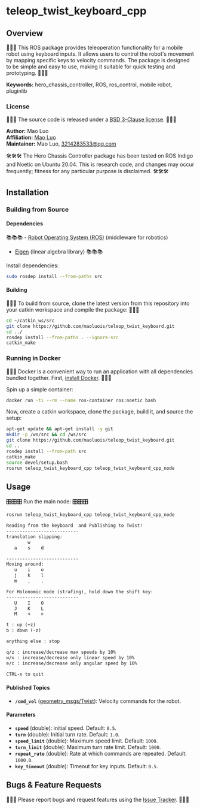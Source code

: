# teleop_twist_keyboard_cpp

## Overview

🚗🚗🚗 This ROS package provides teleoperation functionality for a mobile robot using keyboard inputs. It allows users to control the robot's movement by mapping specific keys to velocity commands. The package is designed to be simple and easy to use, making it suitable for quick testing and prototyping. 🚗🚗🚗

**Keywords:** hero_chassis_controller, ROS, ros_control, mobile robot, pluginlib

### License

📜📜📜 The source code is released under a [BSD 3-Clause license](LICENSE.txt). 📜📜📜

**Author:** Mao Luo  
**Affiliation:** [Mao Luo](https://github.com/gdut-dynamic-x/simple_chassis_controller/blob/master)  
**Maintainer:** Mao Luo, 3214283533@qq.com

🛠️🛠️🛠️ The Hero Chassis Controller package has been tested on ROS Indigo and Noetic on Ubuntu 20.04. This is research code, and changes may occur frequently; fitness for any particular purpose is disclaimed. 🛠️🛠️🛠️


## Installation

### Building from Source

#### Dependencies

📚📚📚 - [Robot Operating System (ROS)](http://wiki.ros.org) (middleware for robotics)
- [Eigen](http://eigen.tuxfamily.org) (linear algebra library) 📚📚📚

Install dependencies:

```bash
sudo rosdep install --from-paths src
```

#### Building

🔧🔧🔧 To build from source, clone the latest version from this repository into your catkin workspace and compile the package: 🔧🔧🔧

```bash
cd ~/catkin_ws/src
git clone https://github.com/maoluois/teleop_twist_keyboard.git
cd ../
rosdep install --from-paths . --ignore-src
catkin_make
```

### Running in Docker

🐋🐋🐋 Docker is a convenient way to run an application with all dependencies bundled together. First, [install Docker](https://docs.docker.com/get-docker/). 🐋🐋🐋

Spin up a simple container:

```bash
docker run -ti --rm --name ros-container ros:noetic bash
```

Now, create a catkin workspace, clone the package, build it, and source the setup:

```bash
apt-get update && apt-get install -y git
mkdir -p /ws/src && cd /ws/src
git clone https://github.com/maoluois/teleop_twist_keyboard.git
cd ..
rosdep install --from-path src
catkin_make
source devel/setup.bash
rosrun teleop_twist_keyboard_cpp teleop_twist_keyboard_cpp_node
```

## Usage

🎛️🎛️🎛️ Run the main node: 🎛️🎛️🎛️

```bash
rosrun teleop_twist_keyboard_cpp teleop_twist_keyboard_cpp_node
```

```txt
Reading from the keyboard  and Publishing to Twist!
---------------------------
translation slipping:
        w
   a    s    d

---------------------------
Moving around:
   u    i    o
   j    k    l
   m    ,    .

For Holonomic mode (strafing), hold down the shift key:
---------------------------
   U    I    O
   J    K    L
   M    <    >

t : up (+z)
b : down (-z)

anything else : stop

q/z : increase/decrease max speeds by 10%
w/x : increase/decrease only linear speed by 10%
e/c : increase/decrease only angular speed by 10%

CTRL-x to quit
```

#### Published Topics

- **`/cmd_vel`** ([geometry_msgs/Twist]): Velocity commands for the robot.

#### Parameters

- **`speed`** (double): initial speed. Default: `0.5`.
- **`turn`** (double):  Initial turn rate. Default: `1.0`.
- **`speed_limit`** (double): Maximum speed limit. Default: `1000`.
- **`turn_limit`** (double): Maximum turn rate limit. Default: `1000`.
- **`repeat_rate`** (double): Rate at which commands are repeated. Default: `1000.0`.
- **`key_timeout`** (double): Timeout for key inputs. Default: `0.5`.

## Bugs & Feature Requests

🐞🐞🐞 Please report bugs and request features using the [Issue Tracker](https://github.com/maoluois/teleop_twist_keyboard.git). 🐞🐞🐞

[ROS]: http://www.ros.org
[Eigen]: http://eigen.tuxfamily.org
[geometry_msgs/Twist]: http://docs.ros.org/api/geometry_msgs/html/msg/Twist.html
[nav_msgs/Odometry]: http://docs.ros.org/api/nav_msgs/html/msg/Odometry.html


